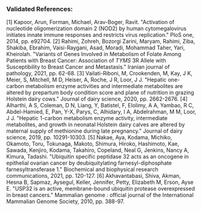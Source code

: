 ### Validated References: 
[1] Kapoor, Arun, Forman, Michael, Arav-Boger, Ravit. "Activation of nucleotide oligomerization domain 2 (NOD2) by human cytomegalovirus initiates innate immune responses and restricts virus replication." PloS one, 2014, pp. e92704.
[2] Rahimi, Zohreh, Bozorgi Zarini, Maryam, Rahimi, Ziba, Shakiba, Ebrahim, Vaisi-Raygani, Asad, Moradi, Mohammad Taher, Yari, Kheirolah. "Variants of Genes Involved in Metabolism of Folate Among Patients with Breast Cancer: Association of <i>TYMS</i> 3R Allele with Susceptibility to Breast Cancer and Metastasis." Iranian journal of pathology, 2021, pp. 62-68.
[3] Vailati-Riboni, M, Crookenden, M, Kay, J K, Meier, S, Mitchell, M D, Heiser, A, Roche, J R, Loor, J J. "Hepatic one-carbon metabolism enzyme activities and intermediate metabolites are altered by prepartum body condition score and plane of nutrition in grazing Holstein dairy cows." Journal of dairy science, 2020, pp. 2662-2676.
[4] Alharthi, A S, Coleman, D N, Liang, Y, Batistel, F, Elolimy, A A, Yambao, R C, Abdel-Hamied, E, Pan, Y-X, Parys, C, Alhidary, I A, Abdelrahman, M M, Loor, J J. "Hepatic 1-carbon metabolism enzyme activity, intermediate metabolites, and growth in neonatal Holstein dairy calves are altered by maternal supply of methionine during late pregnancy." Journal of dairy science, 2019, pp. 10291-10303.
[5] Nakae, Aya, Kodama, Michiko, Okamoto, Toru, Tokunaga, Makoto, Shimura, Hiroko, Hashimoto, Kae, Sawada, Kenjiro, Kodama, Takahiro, Copeland, Neal G, Jenkins, Nancy A, Kimura, Tadashi. "Ubiquitin specific peptidase 32 acts as an oncogene in epithelial ovarian cancer by deubiquitylating farnesyl-diphosphate farnesyltransferase 1." Biochemical and biophysical research communications, 2021, pp. 120-127.
[6] Akhavantabasi, Shiva, Akman, Hesna B, Sapmaz, Aysegul, Keller, Jennifer, Petty, Elizabeth M, Erson, Ayse E. "USP32 is an active, membrane-bound ubiquitin protease overexpressed in breast cancers." Mammalian genome : official journal of the International Mammalian Genome Society, 2010, pp. 388-97.
